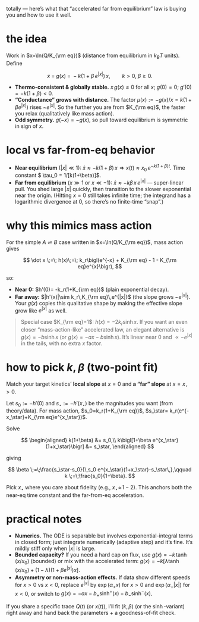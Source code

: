 totally — here’s what that “accelerated far from equilibrium” law is buying you and how to use it well.

# the idea

Work in $x=\ln(Q/K_{\rm eq})$ (distance from equilibrium in $k_BT$ units). Define

$$
\dot x \;=\; g(x)\;=\; -k\bigl(1+\beta\,e^{|x|}\bigr)\,x,\qquad k>0,\;\beta\ge 0.
$$

* **Thermo-consistent & globally stable.** $x\,g(x)\le 0$ for all $x$; $g(0)=0$; $g'(0)=-k(1+\beta)<0$.
* **“Conductance” grows with distance.** The factor $\mu(x):=-g(x)/x=k\bigl(1+\beta e^{|x|}\bigr)$ rises \~$e^{|x|}$. So the further you are from $K_{\rm eq}$, the faster you relax (qualitatively like mass action).
* **Odd symmetry.** $g(-x)=-g(x)$, so pull toward equilibrium is symmetric in sign of $x$.

# local vs far-from-eq behavior

* **Near equilibrium** ($|x|\ll1$): $\dot x\approx -k(1+\beta)\,x\Rightarrow x(t)\approx x_0\,e^{-k(1+\beta)t}$.
  Time constant $ \tau_0 = 1/[k(1+\beta)]$.
* **Far from equilibrium** ($x\gg 1$ or $x\ll -1$):
  $\dot x \approx -k\beta\,x\,e^{|x|}$ — super-linear pull. You shed large $|x|$ quickly, then transition to the slower exponential near the origin. (Hitting $x=0$ still takes infinite time; the integrand has a logarithmic divergence at 0, so there’s no finite-time “snap”.)

# why this mimics mass action

For the simple $A\rightleftharpoons B$ case written in $x=\ln(Q/K_{\rm eq})$, mass action gives

$$
\dot x \;=\; h(x)\;=\; k_r\bigl(e^{-x} + K_{\rm eq} - 1 - K_{\rm eq}e^{x}\bigr),
$$

so:

* **Near 0:** $h'(0)= -k_r(1+K_{\rm eq})$ (plain exponential decay).
* **Far away:** $|h'(x)|\sim k_r\,K_{\rm eq}\,e^{|x|}$ (the slope grows \~$e^{|x|}$).
  Your $g(x)$ copies this qualitative shape by making the effective slope grow like $e^{|x|}$ as well.

> Special case $K_{\rm eq}=1$: $h(x)=-2k_r\sinh x$. If you want an even closer “mass-action-like” accelerated law, an elegant alternative is $g(x)=-b\sinh x$ (or $g(x)=-a x-b\sinh x$). It’s linear near 0 and $\propto -e^{|x|}$ in the tails, with no extra $x$ factor.

# how to pick $k,\beta$ (two-point fit)

Match your target kinetics’ **local slope** at $x=0$ and **a “far” slope** at $x=x_\star>0$.

Let $s_0:=-h'(0)$ and $s_\star:=-h'(x_\star)$ be the magnitudes you want (from theory/data). For mass action,
$s_0=k_r(1+K_{\rm eq})$, $s_\star= k_r(e^{-x_\star}+K_{\rm eq}e^{x_\star})$.

Solve

$$
\begin{aligned}
k(1+\beta) &= s_0,\\
k\bigl[1+\beta e^{x_\star}(1+x_\star)\bigr] &= s_\star,
\end{aligned}
$$

giving

$$
\beta \;=\;\frac{s_\star-s_0}{\,s_0 e^{x_\star}(1+x_\star)-s_\star\,},\qquad
k \;=\;\frac{s_0}{1+\beta}.
$$

Pick $x_\star$ where you care about fidelity (e.g., $x_\star\!\approx\!1{-}2$). This anchors both the near-eq time constant and the far-from-eq acceleration.

# practical notes

* **Numerics.** The ODE is separable but involves exponential-integral terms in closed form; just integrate numerically (adaptive step) and it’s fine. It’s mildly stiff only when $|x|$ is large.
* **Bounded capacity?** If you need a hard cap on flux, use $g(x)=-k\,\tanh(x/x_0)$ (bounded) or mix with the accelerated term: $g(x)=-k\bigl[\lambda\tanh(x/x_0)+(1-\lambda)(1+\beta e^{|x|})x\bigr]$.
* **Asymmetry or non-mass-action effects.** If data show different speeds for $x>0$ vs $x<0$, replace $e^{|x|}$ by $\exp(\alpha_+ x)$ for $x>0$ and $\exp(\alpha_-|x|)$ for $x<0$, or switch to $g(x)=-a x - b_+\sinh^+(x)-b_-\sinh^-(x)$.

If you share a specific trace $Q(t)$ (or $x(t)$), I’ll fit $(k,\beta)$ (or the $\sinh$-variant) right away and hand back the parameters + a goodness-of-fit check.
